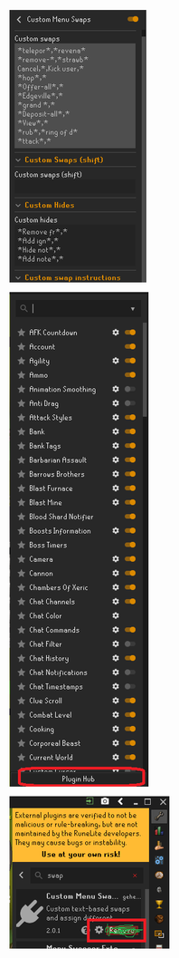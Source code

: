 



![this is how to implement in the swap plugin](https://raw.githubusercontent.com/ScriptsAndApps/RuneliteSwapList/main/Screenshot%202022-12-05%20050500.png?raw=true)

![this is how to implement in the swap plugin](https://raw.githubusercontent.com/ScriptsAndApps/RuneliteSwapList/main/Untitledbutt.png?raw=true)

![this is how to implement in the swap plugin](https://raw.githubusercontent.com/ScriptsAndApps/RuneliteSwapList/main/second.png?raw=true)
